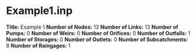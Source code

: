 # Example1.inp
**Title:** Example 1
**Number of Nodes:** 13
**Number of Links:** 13
**Number of Pumps:** 0
**Number of Weirs:** 0
**Number of Orifices:** 0
**Number of Outfalls:** 1
**Number of Storages:** 0
**Number of Outlets:** 0
**Number of Subcatchments:** 8
**Number of Raingages:** 1
